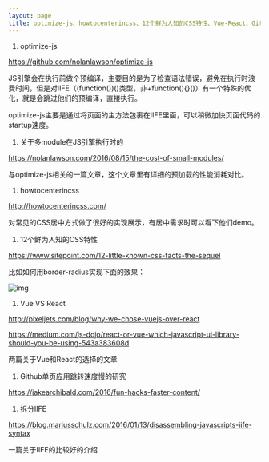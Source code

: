 ```yaml
---
layout: page
title: optimize-js、howtocenterincss、12个鲜为人知的CSS特性、Vue-React、Github单页应用跳转速度慢的研究、拆分IIFE
---
```


1. optimize-js

  https://github.com/nolanlawson/optimize-js

  JS引擎会在执行前做个预编译，主要目的是为了检查语法错误，避免在执行时浪费时间，但是对IIFE（(function())()类型，非+function(){}()）有一个特殊的优化，就是会跳过他们的预编译，直接执行。

  optimize-js主要是通过将页面的主方法包裹在IIFE里面，可以稍微加快页面代码的startup速度。

1. 关于多module在JS引擎执行时的

  https://nolanlawson.com/2016/08/15/the-cost-of-small-modules/

  与optimize-js相关的一篇文章，这个文章里有详细的预加载的性能消耗对比。

1. howtocenterincss

  http://howtocenterincss.com/

  对常见的CSS居中方式做了很好的实现展示，有居中需求时可以看下他们demo。

1. 12个鲜为人知的CSS特性

  https://www.sitepoint.com/12-little-known-css-facts-the-sequel

  比如如何用border-radius实现下面的效果：

  ![img](https://img.alicdn.com/tfs/TB12.6UPXXXXXanapXXXXXXXXXX-270-62.png)

1. Vue VS React

  http://pixeljets.com/blog/why-we-chose-vuejs-over-react

  https://medium.com/js-dojo/react-or-vue-which-javascript-ui-library-should-you-be-using-543a383608d

  两篇关于Vue和React的选择的文章

1. Github单页应用跳转速度慢的研究

  https://jakearchibald.com/2016/fun-hacks-faster-content/

1. 拆分IIFE

  https://blog.mariusschulz.com/2016/01/13/disassembling-javascripts-iife-syntax

  一篇关于IIFE的比较好的介绍
